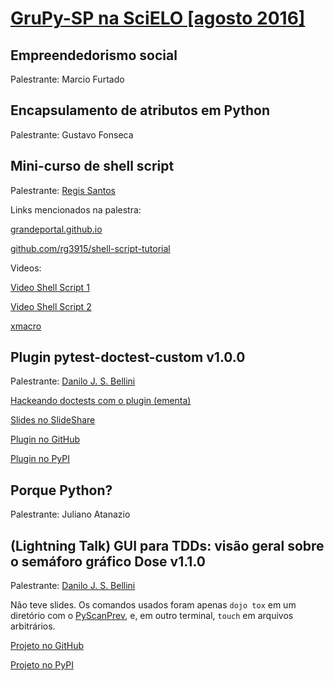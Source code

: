 # [GruPy-SP na SciELO [agosto 2016]](http://www.meetup.com/pt-BR/Grupy-SP/events/232869373/)

## Empreendedorismo social

Palestrante: Marcio Furtado

## Encapsulamento de atributos em Python

Palestrante: Gustavo Fonseca

## Mini-curso de shell script

Palestrante: [Regis Santos](http://grandeportal.github.io/)

Links mencionados na palestra:

[grandeportal.github.io](http://grandeportal.github.io/)

[github.com/rg3915/shell-script-tutorial](https://github.com/rg3915/shell-script-tutorial)

Videos:

[Video Shell Script 1](https://youtu.be/NoQW5CGAGNA)

[Video Shell Script 2](https://youtu.be/aspwrDLSrPI)

[xmacro](https://youtu.be/uCpKz-IYOrU)


## Plugin pytest-doctest-custom v1.0.0

Palestrante: [Danilo J. S. Bellini](https://github.com/danilobellini)

[Hackeando doctests com o plugin (ementa)](https://gist.github.com/danilobellini/b76a36c4fcc946ecb1d6cb92987f30d3)

[Slides no SlideShare](http://www.slideshare.net/djsbellini/20160813-grupysp-plugin-pytestdoctestcustom-v100)

[Plugin no GitHub](https://github.com/danilobellini/pytest-doctest-custom)

[Plugin no PyPI](https://pypi.python.org/pypi/pytest-doctest-custom)


## Porque Python?

Palestrante: Juliano Atanazio


## (Lightning Talk) GUI para TDDs: visão geral sobre o semáforo gráfico Dose v1.1.0

Palestrante: [Danilo J. S. Bellini](https://github.com/danilobellini)

Não teve slides. Os comandos usados foram apenas `dojo tox` em um diretório
com o [PyScanPrev](https://github.com/danilobellini/pyscanprev), e, em outro
terminal, `touch` em arquivos arbitrários.

[Projeto no GitHub](https://github.com/danilobellini/dose)

[Projeto no PyPI](https://pypi.python.org/pypi/dose)

